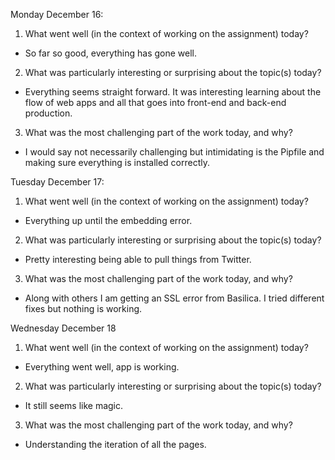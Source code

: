 Monday December 16:

1. What went well (in the context of working on the assignment) today?

* So far so good, everything has gone well.

2. What was particularly interesting or surprising about the topic(s) today?

* Everything seems straight forward. It was interesting learning about the flow of web apps and all that goes into front-end and back-end production.

3. What was the most challenging part of the work today, and why?

* I would say not necessarily challenging but intimidating is the Pipfile and making sure everything is installed correctly.


Tuesday December 17:

1. What went well (in the context of working on the assignment) today?

* Everything up until the embedding error.

2. What was particularly interesting or surprising about the topic(s) today?

* Pretty interesting being able to pull things from Twitter.

3. What was the most challenging part of the work today, and why?

* Along with others I am getting an SSL error from Basilica. I tried different fixes but nothing is working.


Wednesday December 18

1. What went well (in the context of working on the assignment) today?

* Everything went well, app is working.

2. What was particularly interesting or surprising about the topic(s) today?

* It still seems like magic.

3. What was the most challenging part of the work today, and why?

* Understanding the iteration of all the pages. 
